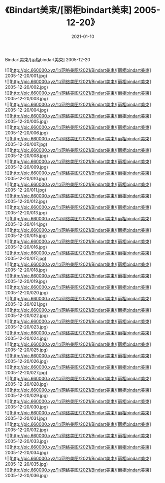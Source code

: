 ﻿---
layout: post
title:  《Bindart美束/[丽柜bindart美束] 2005-12-20》
date:   2021-01-10
img: http://pic.660000.xyz/1:/网络美图/2021/Bindart美束/[丽柜bindart美束] 2005-12-20/000.jpg
categories: [美女, 清纯, 唯美]
---

Bindart美束/[丽柜bindart美束] 2005-12-20

 ![](http://pic.660000.xyz/1:/网络美图/2021/Bindart美束/[丽柜bindart美束] 2005-12-20/001.jpg) <br>![](http://pic.660000.xyz/1:/网络美图/2021/Bindart美束/[丽柜bindart美束] 2005-12-20/002.jpg) <br>![](http://pic.660000.xyz/1:/网络美图/2021/Bindart美束/[丽柜bindart美束] 2005-12-20/003.jpg) <br>![](http://pic.660000.xyz/1:/网络美图/2021/Bindart美束/[丽柜bindart美束] 2005-12-20/004.jpg) <br>![](http://pic.660000.xyz/1:/网络美图/2021/Bindart美束/[丽柜bindart美束] 2005-12-20/005.jpg) <br>![](http://pic.660000.xyz/1:/网络美图/2021/Bindart美束/[丽柜bindart美束] 2005-12-20/006.jpg) <br>![](http://pic.660000.xyz/1:/网络美图/2021/Bindart美束/[丽柜bindart美束] 2005-12-20/007.jpg) <br>![](http://pic.660000.xyz/1:/网络美图/2021/Bindart美束/[丽柜bindart美束] 2005-12-20/008.jpg) <br>![](http://pic.660000.xyz/1:/网络美图/2021/Bindart美束/[丽柜bindart美束] 2005-12-20/009.jpg) <br>![](http://pic.660000.xyz/1:/网络美图/2021/Bindart美束/[丽柜bindart美束] 2005-12-20/010.jpg) <br>![](http://pic.660000.xyz/1:/网络美图/2021/Bindart美束/[丽柜bindart美束] 2005-12-20/011.jpg) <br>![](http://pic.660000.xyz/1:/网络美图/2021/Bindart美束/[丽柜bindart美束] 2005-12-20/012.jpg) <br>![](http://pic.660000.xyz/1:/网络美图/2021/Bindart美束/[丽柜bindart美束] 2005-12-20/013.jpg) <br>![](http://pic.660000.xyz/1:/网络美图/2021/Bindart美束/[丽柜bindart美束] 2005-12-20/014.jpg) <br>![](http://pic.660000.xyz/1:/网络美图/2021/Bindart美束/[丽柜bindart美束] 2005-12-20/015.jpg) <br>![](http://pic.660000.xyz/1:/网络美图/2021/Bindart美束/[丽柜bindart美束] 2005-12-20/016.jpg) <br>![](http://pic.660000.xyz/1:/网络美图/2021/Bindart美束/[丽柜bindart美束] 2005-12-20/017.jpg) <br>![](http://pic.660000.xyz/1:/网络美图/2021/Bindart美束/[丽柜bindart美束] 2005-12-20/018.jpg) <br>![](http://pic.660000.xyz/1:/网络美图/2021/Bindart美束/[丽柜bindart美束] 2005-12-20/019.jpg) <br>![](http://pic.660000.xyz/1:/网络美图/2021/Bindart美束/[丽柜bindart美束] 2005-12-20/020.jpg) <br>![](http://pic.660000.xyz/1:/网络美图/2021/Bindart美束/[丽柜bindart美束] 2005-12-20/021.jpg) <br>![](http://pic.660000.xyz/1:/网络美图/2021/Bindart美束/[丽柜bindart美束] 2005-12-20/022.jpg) <br>![](http://pic.660000.xyz/1:/网络美图/2021/Bindart美束/[丽柜bindart美束] 2005-12-20/023.jpg) <br>![](http://pic.660000.xyz/1:/网络美图/2021/Bindart美束/[丽柜bindart美束] 2005-12-20/024.jpg) <br>![](http://pic.660000.xyz/1:/网络美图/2021/Bindart美束/[丽柜bindart美束] 2005-12-20/025.jpg) <br>![](http://pic.660000.xyz/1:/网络美图/2021/Bindart美束/[丽柜bindart美束] 2005-12-20/026.jpg) <br>![](http://pic.660000.xyz/1:/网络美图/2021/Bindart美束/[丽柜bindart美束] 2005-12-20/027.jpg) <br>![](http://pic.660000.xyz/1:/网络美图/2021/Bindart美束/[丽柜bindart美束] 2005-12-20/028.jpg) <br>![](http://pic.660000.xyz/1:/网络美图/2021/Bindart美束/[丽柜bindart美束] 2005-12-20/029.jpg) <br>![](http://pic.660000.xyz/1:/网络美图/2021/Bindart美束/[丽柜bindart美束] 2005-12-20/030.jpg) <br>![](http://pic.660000.xyz/1:/网络美图/2021/Bindart美束/[丽柜bindart美束] 2005-12-20/031.jpg) <br>![](http://pic.660000.xyz/1:/网络美图/2021/Bindart美束/[丽柜bindart美束] 2005-12-20/032.jpg) <br>![](http://pic.660000.xyz/1:/网络美图/2021/Bindart美束/[丽柜bindart美束] 2005-12-20/033.jpg) <br>![](http://pic.660000.xyz/1:/网络美图/2021/Bindart美束/[丽柜bindart美束] 2005-12-20/034.jpg) <br>![](http://pic.660000.xyz/1:/网络美图/2021/Bindart美束/[丽柜bindart美束] 2005-12-20/035.jpg) <br>![](http://pic.660000.xyz/1:/网络美图/2021/Bindart美束/[丽柜bindart美束] 2005-12-20/036.jpg) <br>